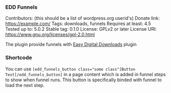 ### EDD Funnels
Contributors: (this should be a list of wordpress.org userid's)
Donate link: https://example.com/
Tags: downloads, funnels
Requires at least: 4.5
Tested up to: 5.0.2
Stable tag: 0.1.0
License: GPLv2 or later
License URI: https://www.gnu.org/licenses/gpl-2.0.html

The plugin provide funnels with <a href="https://wordpress.org/plugins/easy-digital-downloads/" target="_blank">Easy Digital Downloads</a> plugin

### Shortcode
You can use `[edd_funnels_button class="some class"]Button Text[/edd_funnels_button]` in a page content which is added in funnel steps to show when funnel runs. This button is specifically binded with funnel to load the next step.